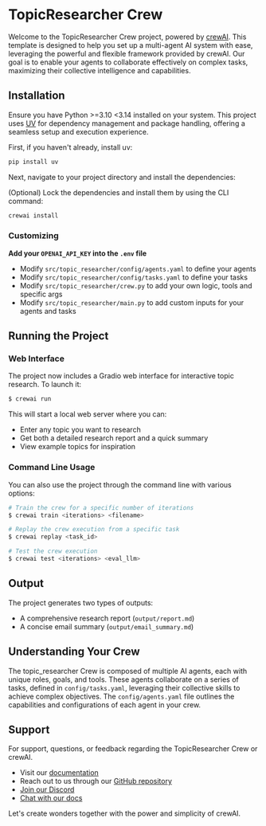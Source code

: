 # TopicResearcher Crew

Welcome to the TopicResearcher Crew project, powered by [crewAI](https://crewai.com). This template is designed to help you set up a multi-agent AI system with ease, leveraging the powerful and flexible framework provided by crewAI. Our goal is to enable your agents to collaborate effectively on complex tasks, maximizing their collective intelligence and capabilities.

## Installation

Ensure you have Python >=3.10 <3.14 installed on your system. This project uses [UV](https://docs.astral.sh/uv/) for dependency management and package handling, offering a seamless setup and execution experience.

First, if you haven't already, install uv:

```bash
pip install uv
```

Next, navigate to your project directory and install the dependencies:

(Optional) Lock the dependencies and install them by using the CLI command:
```bash
crewai install
```

### Customizing

**Add your `OPENAI_API_KEY` into the `.env` file**

- Modify `src/topic_researcher/config/agents.yaml` to define your agents
- Modify `src/topic_researcher/config/tasks.yaml` to define your tasks
- Modify `src/topic_researcher/crew.py` to add your own logic, tools and specific args
- Modify `src/topic_researcher/main.py` to add custom inputs for your agents and tasks

## Running the Project

### Web Interface
The project now includes a Gradio web interface for interactive topic research. To launch it:

```bash
$ crewai run
```

This will start a local web server where you can:
- Enter any topic you want to research
- Get both a detailed research report and a quick summary
- View example topics for inspiration

### Command Line Usage
You can also use the project through the command line with various options:

```bash
# Train the crew for a specific number of iterations
$ crewai train <iterations> <filename>

# Replay the crew execution from a specific task
$ crewai replay <task_id>

# Test the crew execution
$ crewai test <iterations> <eval_llm>
```

## Output
The project generates two types of outputs:
- A comprehensive research report (`output/report.md`)
- A concise email summary (`output/email_summary.md`)

## Understanding Your Crew

The topic_researcher Crew is composed of multiple AI agents, each with unique roles, goals, and tools. These agents collaborate on a series of tasks, defined in `config/tasks.yaml`, leveraging their collective skills to achieve complex objectives. The `config/agents.yaml` file outlines the capabilities and configurations of each agent in your crew.

## Support

For support, questions, or feedback regarding the TopicResearcher Crew or crewAI.
- Visit our [documentation](https://docs.crewai.com)
- Reach out to us through our [GitHub repository](https://github.com/joaomdmoura/crewai)
- [Join our Discord](https://discord.com/invite/X4JWnZnxPb)
- [Chat with our docs](https://chatg.pt/DWjSBZn)

Let's create wonders together with the power and simplicity of crewAI.
